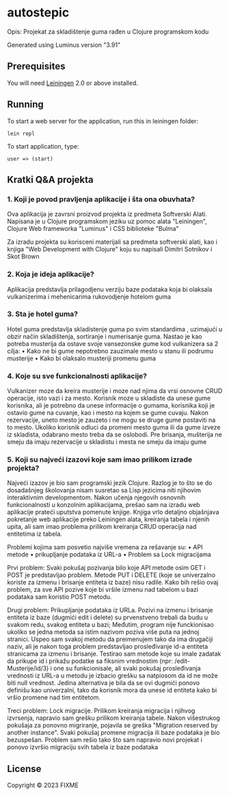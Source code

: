 # autostepic

Opis: Projekat za skladištenje guma rađen u Clojure programskom kodu

Generated using Luminus version "3.91"

## Prerequisites

You will need [Leiningen][1] 2.0 or above installed.

[1]: https://github.com/technomancy/leiningen

## Running

To start a web server for the application, run this in leiningen folder:

    lein repl 

To start application, type:

    user => (start)
    
## Kratki Q&A projekta
### 1. Koji je povod pravljenja aplikacije i šta ona obuvhata?
Ova aplikacija je zavrsni proizvod projekta iz predmeta Softverski Alati. Napisana je u Clojure programskom jeziku uz pomoc alata "Leiningen", Clojure Web frameworka "Luminus" i CSS biblioteke "Bulma"

Za izradu projekta su korisceni materijali sa predmeta softverski alati, kao i knjiga "Web Development with Clojure" koju su napisali Dimitri Sotnikov i Skot Brown

### 2. Koja je ideja aplikacije?
Aplikacija predstavlja prilagodjenu verziju baze podataka koja bi olaksala vulkanizerima i mehenicarima rukovodjenje hotelom guma

### 3. Sta je hotel guma?
Hotel guma predstavlja skladistenje guma po svim standardima , uzimajući u obzir način skladištenja, sortiranje i numerisanje guma. Nastao je kao potreba musterija da ostave svoje vansezonske gume kod vulkanizera sa 2 cilja:
• Kako ne bi gume nepotrebno zauzimale mesto u stanu ili podrumu musterije
• Kako bi olaksalo musteriji promenu guma

### 4. Koje su sve funkcionalnosti aplikacije?
Vulkanizer moze da kreira musterije i moze nad njima da vrsi osnovne CRUD operacije, isto vazi i za mesto. Korisnik moze u skladiste da unese gume korisnika, ali je potrebno da unese informacije o gumama, korisnika koji je ostavio gume na cuvanje, kao i mesto na kojem se gume cuvaju. Nakon rezervacije, uneto mesto je zauzeto i ne mogu se druge gume postaviti na to mesto. Ukoliko korisnik odluci da promeni mesto guma ili da gume izveze iz skladista, odabrano mesto treba da se oslobodi. Pre brisanja, mušterija ne smeju da imaju rezervacije u skladistu i mesta ne smeju da imaju gume

### 5. Koji su najveći izazovi koje sam imao prilikom izrade projekta?
Najveći izazov je bio sam programski jezik Clojure. Razlog je to što se do dosadašnjeg školovanja nisam susretao sa Lisp jezicima niti njihovim interaktivnim developmentom. Nakon učenja njegovih osnovnih funkcionalnosti u konzolnim aplikacijama, prešao sam na izradu web aplikacije prateći uputstva pomenute knjige. Knjiga vrlo detaljno objašnjava pokretanje web aplikacije preko Leiningen alata, kreiranja tabela i njenih upita, ali sam imao problema prilikom kreiranja CRUD operacija nad entitetima iz tabela.

Problemi kojima sam posvetio najviše vremena za rešavanje su:
• API metode
• prikupljanje podataka iz URL-a
• Problem sa Lock migracijama

Prvi problem: Svaki pokušaj pozivanja bilo koje API metode osim GET i POST je predstavljao problem. Metode PUT i DELETE (koje se univerzalno koriste za izmenu i brisanje entiteta iz baze) nisu radile. Kako bih rešio ovaj problem, za sve API pozive koje bi vršile izmenu nad tabelom u bazi podataka sam koristio POST metodu.

Drugi problem: Prikupljanje podataka iz URLa. Pozivi na izmenu i brisanje entiteta iz baze (dugmići edit i delete) su prvenstveno trebali da budu u svakom redu, svakog entiteta u bazi; Međutim, program nije funckionisao ukoliko se jedna metoda sa istim nazivom poziva više puta na jednoj stranici. Uspeo sam svakoj metodu da preimenujem tako da ima drugačiji naziv, ali je nakon toga problem predstavljao prosleđivanje id-a entiteta stranicama za izmenu i brisanje. Testirao sam metode koje su imale zadatak da prikupe id i prikažu podatke sa fiksnim vrednostim (npr: /edit-Musterije/id/3) i one su funkcionisale, ali svaki pokušaj prosleđivanja vrednosti iz URL-a u metodu je izbacio grešku sa natpiosom da id ne može biti null vrednost. Jedina alternativa je bila da se ovi dugmići ponovo definišu kao univerzalni, tako da korisnik mora da unese id entiteta kako bi vršio promene nad tim entitetom.

Treci problem: Lock migracije. Prilikom kreiranja migracija i njihvog izvrsenja, napravio sam grešku prilikom kreiranja tabele. Nakon višestrukog pokušaja za ponovno migriranje, pojavila se greška "Migration reserved by another instance". Svaki pokušaj promene migracija ili baze podataka je bio bezuspešan. Problem sam rešio tako što sam napravio novi projekat i ponovo izvršio migraciju svih tabela iz baze podataka


## License

Copyright © 2023 FIXME


